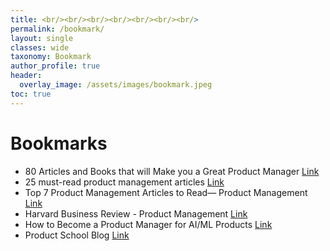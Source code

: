 ```yaml
---
title: <br/><br/><br/><br/><br/><br/><br/>
permalink: /bookmark/
layout: single
classes: wide
taxonomy: Bookmark
author_profile: true
header:
  overlay_image: /assets/images/bookmark.jpeg
toc: true
---
```


# Bookmarks

* 80 Articles and Books that will Make you a Great Product Manager [Link](https://medium.com/@noah_weiss/50-articles-and-books-that-will-make-you-a-great-product-manager-aad5babee2f7)
* 25 must-read product management articles [Link](https://roadmunk.com/guides/product-management-articles-product-manager-content/)
* Top 7 Product Management Articles to Read— Product Management [Link](https://bootcamp.uxdesign.cc/top-7-product-management-articles-to-read-product-management-8606fa7b4da7)
* Harvard Business Review - Product Management [Link](https://hbr.org/topic/subject/product-management)
* How to Become a Product Manager for AI/ML Products [Link](https://productschool.com/blog/future-of-tech/how-to-become-a-product-manager-for-ai-ml-products)
* Product School Blog [Link](https://productschool.com/blog)
